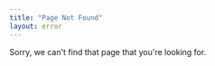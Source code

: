 ```yaml
---
title: "Page Not Found"
layout: error
---
```

Sorry, we can't find that page that you're looking for.

